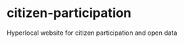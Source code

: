 citizen-participation
=====================

Hyperlocal website for citizen participation and open data
